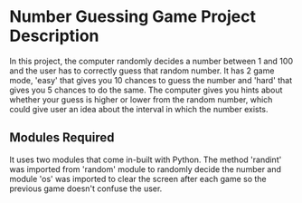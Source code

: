 # Number Guessing Game Project Description
In this project, the computer randomly decides a number between 1 and 100 and the user has to correctly guess that random number.
It has 2 game mode, 'easy' that gives you 10 chances to guess the number and 'hard' that gives you 5 chances to do the same.
The computer gives you hints about whether your guess is higher or lower from the random number, which could give user an idea about the interval in which the number exists.

## Modules Required
It uses two modules that come in-built with Python. The method 'randint' was imported from 'random' module to randomly decide the number and module 'os' was imported to clear the screen after each game so the previous game doesn't confuse the user.

